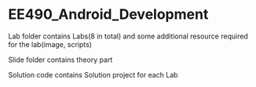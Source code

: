 # EE490_Android_Development

Lab folder contains Labs(8 in total) and some additional resource required for the lab(image, scripts)

Slide folder contains theory part

Solution code contains Solution project for each Lab
